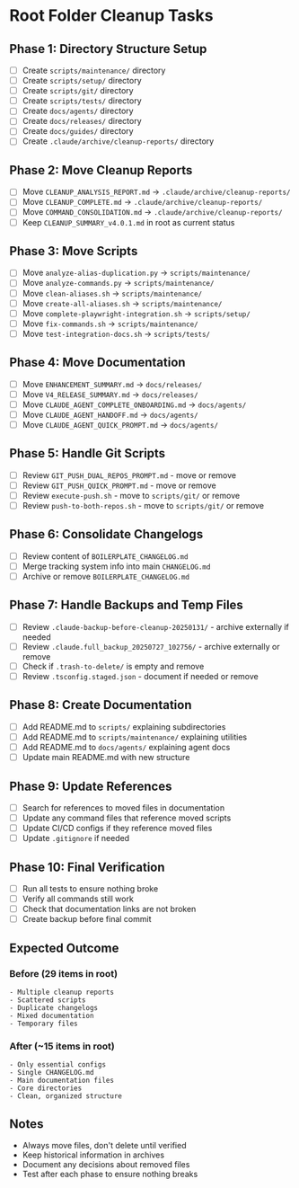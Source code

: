 # Root Folder Cleanup Tasks

## Phase 1: Directory Structure Setup
- [ ] Create `scripts/maintenance/` directory
- [ ] Create `scripts/setup/` directory  
- [ ] Create `scripts/git/` directory
- [ ] Create `scripts/tests/` directory
- [ ] Create `docs/agents/` directory
- [ ] Create `docs/releases/` directory
- [ ] Create `docs/guides/` directory
- [ ] Create `.claude/archive/cleanup-reports/` directory

## Phase 2: Move Cleanup Reports
- [ ] Move `CLEANUP_ANALYSIS_REPORT.md` → `.claude/archive/cleanup-reports/`
- [ ] Move `CLEANUP_COMPLETE.md` → `.claude/archive/cleanup-reports/`
- [ ] Move `COMMAND_CONSOLIDATION.md` → `.claude/archive/cleanup-reports/`
- [ ] Keep `CLEANUP_SUMMARY_v4.0.1.md` in root as current status

## Phase 3: Move Scripts
- [ ] Move `analyze-alias-duplication.py` → `scripts/maintenance/`
- [ ] Move `analyze-commands.py` → `scripts/maintenance/`
- [ ] Move `clean-aliases.sh` → `scripts/maintenance/`
- [ ] Move `create-all-aliases.sh` → `scripts/maintenance/`
- [ ] Move `complete-playwright-integration.sh` → `scripts/setup/`
- [ ] Move `fix-commands.sh` → `scripts/maintenance/`
- [ ] Move `test-integration-docs.sh` → `scripts/tests/`

## Phase 4: Move Documentation
- [ ] Move `ENHANCEMENT_SUMMARY.md` → `docs/releases/`
- [ ] Move `V4_RELEASE_SUMMARY.md` → `docs/releases/`
- [ ] Move `CLAUDE_AGENT_COMPLETE_ONBOARDING.md` → `docs/agents/`
- [ ] Move `CLAUDE_AGENT_HANDOFF.md` → `docs/agents/`
- [ ] Move `CLAUDE_AGENT_QUICK_PROMPT.md` → `docs/agents/`

## Phase 5: Handle Git Scripts
- [ ] Review `GIT_PUSH_DUAL_REPOS_PROMPT.md` - move or remove
- [ ] Review `GIT_PUSH_QUICK_PROMPT.md` - move or remove
- [ ] Review `execute-push.sh` - move to `scripts/git/` or remove
- [ ] Review `push-to-both-repos.sh` - move to `scripts/git/` or remove

## Phase 6: Consolidate Changelogs
- [ ] Review content of `BOILERPLATE_CHANGELOG.md`
- [ ] Merge tracking system info into main `CHANGELOG.md`
- [ ] Archive or remove `BOILERPLATE_CHANGELOG.md`

## Phase 7: Handle Backups and Temp Files
- [ ] Review `.claude-backup-before-cleanup-20250131/` - archive externally if needed
- [ ] Review `.claude.full_backup_20250727_102756/` - archive externally or remove
- [ ] Check if `.trash-to-delete/` is empty and remove
- [ ] Review `.tsconfig.staged.json` - document if needed or remove

## Phase 8: Create Documentation
- [ ] Add README.md to `scripts/` explaining subdirectories
- [ ] Add README.md to `scripts/maintenance/` explaining utilities
- [ ] Add README.md to `docs/agents/` explaining agent docs
- [ ] Update main README.md with new structure

## Phase 9: Update References
- [ ] Search for references to moved files in documentation
- [ ] Update any command files that reference moved scripts
- [ ] Update CI/CD configs if they reference moved files
- [ ] Update `.gitignore` if needed

## Phase 10: Final Verification
- [ ] Run all tests to ensure nothing broke
- [ ] Verify all commands still work
- [ ] Check that documentation links are not broken
- [ ] Create backup before final commit

## Expected Outcome

### Before (29 items in root)
```
- Multiple cleanup reports
- Scattered scripts
- Duplicate changelogs
- Mixed documentation
- Temporary files
```

### After (~15 items in root)
```
- Only essential configs
- Single CHANGELOG.md
- Main documentation files
- Core directories
- Clean, organized structure
```

## Notes
- Always move files, don't delete until verified
- Keep historical information in archives
- Document any decisions about removed files
- Test after each phase to ensure nothing breaks
